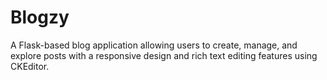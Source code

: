 # Blogzy
A Flask-based blog application allowing users to create, manage, and explore posts with a responsive design and rich text editing features using CKEditor.
